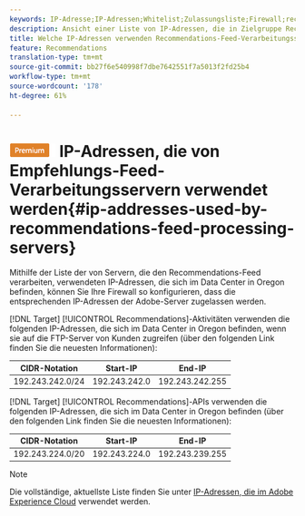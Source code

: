 ```yaml
---
keywords: IP-Adresse;IP-Adressen;Whitelist;Zulassungsliste;Firewall;recs;Feed;Server;Adobe Marketing Cloud;Empfehlungen
description: Ansicht einer Liste von IP-Adressen, die in Zielgruppe Recommendations-Feed-Verarbeitungsservern verwendet werden, um Ihre Firewall so zu konfigurieren, dass IP-Adressen von Adoben-Servern zugelassen werden.
title: Welche IP-Adressen verwenden Recommendations-Feed-Verarbeitungsserver?
feature: Recommendations
translation-type: tm+mt
source-git-commit: bb27f6e540998f7dbe7642551f7a5013f2fd25b4
workflow-type: tm+mt
source-wordcount: '178'
ht-degree: 61%

---
```



# ![PREMIUM](/help/assets/premium.png) IP-Adressen, die von Empfehlungs-Feed-Verarbeitungsservern verwendet werden{#ip-addresses-used-by-recommendations-feed-processing-servers}

Mithilfe der Liste der von Servern, die den Recommendations-Feed verarbeiten, verwendeten IP-Adressen, die sich im Data Center in Oregon befinden, können Sie Ihre Firewall so konfigurieren, dass die entsprechenden IP-Adressen der Adobe-Server zugelassen werden.

[!DNL Target] [!UICONTROL Recommendations]-Aktivitäten verwenden die folgenden IP-Adressen, die sich im Data Center in Oregon befinden, wenn sie auf die FTP-Server von Kunden zugreifen (über den folgenden Link finden Sie die neuesten Informationen):

| CIDR-Notation | Start-IP | End-IP |
|---|---|---|
| 192.243.242.0/24 | 192.243.242.0 | 192.243.242.255 |

[!DNL Target] [!UICONTROL Recommendations]-APIs verwenden die folgenden IP-Adressen, die sich im Data Center in Oregon befinden (über den folgenden Link finden Sie die neuesten Informationen):

| CIDR-Notation | Start-IP | End-IP |
|---|---|---|
| 192.243.224.0/20 | 192.243.224.0 | 192.243.239.255 |

>[!NOTE]
>
>Die vollständige, aktuellste Liste finden Sie unter [IP-Adressen, die im Adobe Experience Cloud](https://helpx.adobe.com/analytics/kb/adobe-ip-addresses.html) verwendet werden.

